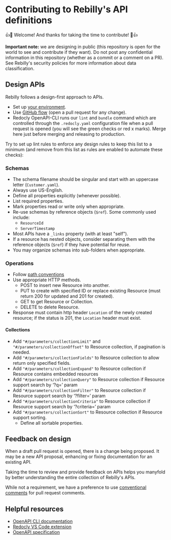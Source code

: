 # Contributing to Rebilly's API definitions

👍🎉 Welcome! And thanks for taking the time to contribute! 🎉👍

**Important note:** we are designing in public (this repository is open for the world to see and contribute if they want). Do not post any confidential information in this repository (whether as a commit or a comment on a PR). See Rebilly's security policies for more information about data classification.

## Design APIs

Rebilly follows a design-first approach to APIs.

- Set up [your environment](./README.md#environment-setup).
- Use [GitHub flow](https://docs.github.com/en/get-started/quickstart/github-flow) (open a pull request for any change).
- Redocly OpenAPI-CLI runs our `lint` and `bundle` command which are controlled through the `.redocly.yaml` configuration file when a pull request is opened (you will see the green checks or red x marks). Merge here just before merging and releasing to production.

Try to set up lint rules to enforce any design rules to keep this list to a minimum (and remove from this list as rules are enabled to automate these checks):

### Schemas

- The schema filename should be singular and start with an uppercase letter (`Customer.yaml`).
- Always use US-English.
- Define all properties explicitly (whenever possible).
- List required properties.
- Mark properties read or write only when appropriate.
- Re-use schemas by reference objects (`$ref`). Some commonly used include:
    - `ResourceId`
    - `ServerTimestamp`
- Most APIs have a `_links` property (with at least "self").
- If a resource has nested objects, consider separating them with the reference objects (`$ref`) if they have potential for reuse.
- You may organize schemas into sub-folders when appropriate.

### Operations

- Follow [path conventions](./paths/README.md)
- Use appropriate HTTP methods.
    - POST to insert new Resource into another.
    - PUT to create with specified ID or replace existing Resource (must return 200 for updated and 201 for created).
    - GET to get Resource or Collection.
    - DELETE to delete Resource.
- Response must contain http header `Location` of the newly created resource; if the status is 201, the `Location` header must exist.

#### Collections

- Add `"#/parameters/collectionLimit"` and `"#/parameters/collectionOffset"` to Resource collection, if pagination is needed.
- Add `"#/parameters/collectionFields"` to Resource collection to allow return only specified fields.
- Add `"#/parameters/collectionExpand"` to Resource collection if Resource contains embedded resources
- Add `"#/parameters/collectionQuery"` to Resource collection if Resource support search by ‘?q=’ param
- Add `"#/parameters/collectionFilter"` to Resource collection if Resource support search by ‘?filter=’ param
- Add `"#/parameters/collectionCriteria"` to Resource collection if Resource support search by ‘?criteria=’ param
- Add `"#/parameters/collectionSort"` to Resource collection if Resource support sorting.
    - Define all sortable properties.

## Feedback on design

When a draft pull request is opened, there is a change being proposed. It may be a new API proposal, enhancing or fixing documentation for an existing API.

Taking the time to review and provide feedback on APIs helps you manyfold by better understanding the entire collection of Rebilly's APIs.

While not a requirement, we have a preference to use [conventional comments](https://conventionalcomments.org/) for pull request comments.

## Helpful resources

- [OpenAPI CLI documentation](https://redoc.ly/docs/cli/)
- [Redocly VS Code extension](https://marketplace.visualstudio.com/items?itemName=Redocly.openapi-vs-code)
- [OpenAPI specification](https://github.com/OAI/OpenAPI-Specification/blob/main/versions/3.0.3.md)
